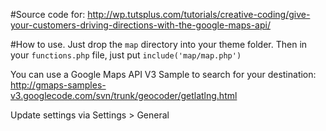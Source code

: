#Source code for: 
	http://wp.tutsplus.com/tutorials/creative-coding/give-your-customers-driving-directions-with-the-google-maps-api/

#How to use.
Just drop the `map` directory into your theme folder.
Then in your `functions.php` file, just put `include('map/map.php')`

You can use a Google Maps API V3 Sample to search for your destination:
http://gmaps-samples-v3.googlecode.com/svn/trunk/geocoder/getlatlng.html

Update settings via Settings > General
